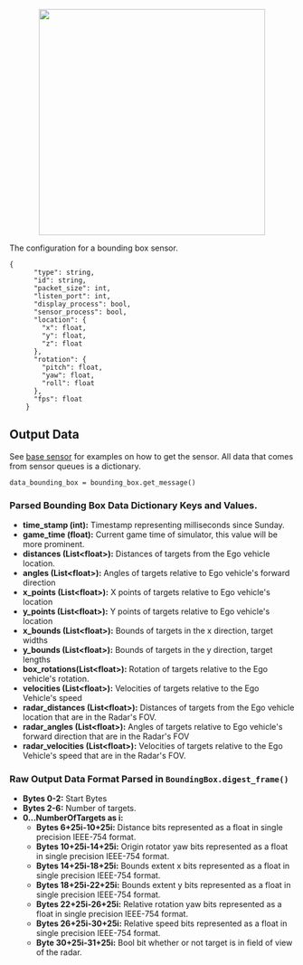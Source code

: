 <p align="center">
<img src="https://github.com/monoDriveIO/Client/raw/master/WikiPhotos/boundingboxsensor.PNG" width="400" height="400" />
</p>

The configuration for a bounding box sensor.

```
{
      "type": string,
      "id": string,
      "packet_size": int,
      "listen_port": int,
      "display_process": bool,
      "sensor_process": bool,
      "location": {
        "x": float,
        "y": float,
        "z": float
      },
      "rotation": {
        "pitch": float,
        "yaw": float,
        "roll": float
      },
      "fps": float
    }
```

## Output Data
See [base sensor](Base-Sensor.md) for examples on how to get the sensor. All data that comes from sensor queues is a dictionary.

`data_bounding_box = bounding_box.get_message()`

### Parsed Bounding Box Data Dictionary Keys and Values.

- **time_stamp (int):** Timestamp representing milliseconds since Sunday.
- **game_time (float):** Current game time of simulator, this value will be more prominent.
- **distances (List<float<float>>):** Distances of targets from the Ego vehicle location.
- **angles (List<float<float>>):** Angles of targets relative to Ego vehicle's forward direction
- **x_points (List<float<float>>):** X points of targets relative to Ego vehicle's location
- **y_points (List<float<float>>):** Y points of targets relative to Ego vehicle's location
- **x_bounds (List<float<float>>):** Bounds of targets in the x direction, target widths
- **y_bounds (List<float<float>>):** Bounds of targets in the y direction, target lengths
- **box_rotations(List<float<float>>):** Rotation of targets relative to the Ego vehicle's rotation.
- **velocities (List<float<float>>):** Velocities of targets relative to the Ego Vehicle's speed
- **radar_distances (List<float<float>>):** Distances of targets from the Ego vehicle location that are in the Radar's FOV.
- **radar_angles (List<float<float>>):** Angles of targets relative to Ego vehicle's forward direction that are in the Radar's FOV
- **radar_velocities (List<float<float>>):** Velocities of targets relative to the Ego Vehicle's speed that are in the Radar's FOV.

### Raw Output Data Format Parsed in `BoundingBox.digest_frame()`

- **Bytes 0-2:** Start Bytes
- **Bytes 2-6:** Number of targets.
- **0...NumberOfTargets as i:**
  - **Bytes 6+25i-10+25i:** Distance bits represented as a float in single precision IEEE-754 format.
  - **Bytes 10+25i-14+25i:** Origin rotator yaw bits represented as a float in single precision IEEE-754 format.
  - **Bytes 14+25i-18+25i:** Bounds extent x bits represented as a float in single precision IEEE-754 format.
  - **Bytes 18+25i-22+25i:** Bounds extent y bits represented as a float in single precision IEEE-754 format.
  - **Bytes 22+25i-26+25i:** Relative rotation yaw bits represented as a float in single precision IEEE-754 format.
  - **Bytes 26+25i-30+25i:** Relative speed bits represented as a float in single precision IEEE-754 format.
  - **Byte 30+25i-31+25i:** Bool bit whether or not target is in field of view of the radar.